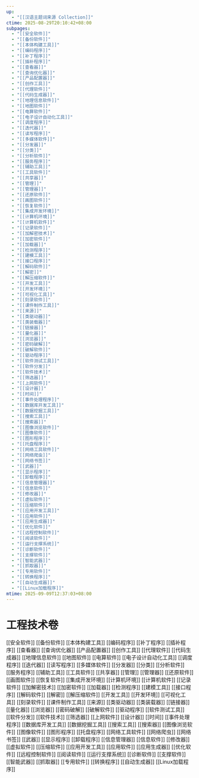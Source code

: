 ```yaml
---
up:
  - "[[汉语主题词来源 Collection]]"
ctime: 2025-08-29T20:10:42+08:00
subpages:
  - "[[安全软件]]"
  - "[[备份软件]]"
  - "[[本体构建工具]]"
  - "[[编码程序]]"
  - "[[补丁程序]]"
  - "[[插补程序]]"
  - "[[查看器]]"
  - "[[查询优化器]]"
  - "[[产品配置器]]"
  - "[[创作工具]]"
  - "[[代理软件]]"
  - "[[代码生成器]]"
  - "[[地理信息软件]]"
  - "[[地图软件]]"
  - "[[电算软件]]"
  - "[[电子设计自动化工具]]"
  - "[[调度程序]]"
  - "[[迭代器]]"
  - "[[读写程序]]"
  - "[[多媒体软件]]"
  - "[[分发器]]"
  - "[[分类]]"
  - "[[分析软件]]"
  - "[[服务程序]]"
  - "[[辅助工具]]"
  - "[[工具软件]]"
  - "[[共享器]]"
  - "[[管理]]"
  - "[[管理器]]"
  - "[[还原软件]]"
  - "[[画图软件]]"
  - "[[恢复软件]]"
  - "[[集成开发环境]]"
  - "[[计算机环境]]"
  - "[[计算机软件]]"
  - "[[记录软件]]"
  - "[[加解密技术]]"
  - "[[加密软件]]"
  - "[[加载器]]"
  - "[[检测程序]]"
  - "[[建模工具]]"
  - "[[接口程序]]"
  - "[[解码软件]]"
  - "[[解密]]"
  - "[[解压缩软件]]"
  - "[[开发工具]]"
  - "[[开发环境]]"
  - "[[可视化工具]]"
  - "[[刻录软件]]"
  - "[[课件制作工具]]"
  - "[[来源]]"
  - "[[类驱动器]]"
  - "[[类装载器]]"
  - "[[链接器]]"
  - "[[量化器]]"
  - "[[浏览器]]"
  - "[[密码破解]]"
  - "[[破解软件]]"
  - "[[驱动程序]]"
  - "[[软件测试工具]]"
  - "[[软件分发]]"
  - "[[软件技术]]"
  - "[[筛选器]]"
  - "[[上网软件]]"
  - "[[设计器]]"
  - "[[时间]]"
  - "[[事件处理程序]]"
  - "[[数据库开发工具]]"
  - "[[数据挖掘工具]]"
  - "[[搜索工具]]"
  - "[[搜索器]]"
  - "[[图像浏览软件]]"
  - "[[图像软件]]"
  - "[[图形程序]]"
  - "[[托盘程序]]"
  - "[[网络工具软件]]"
  - "[[网络爬虫]]"
  - "[[网络书签]]"
  - "[[武器]]"
  - "[[显示程序]]"
  - "[[卸载程序]]"
  - "[[信息管理器]]"
  - "[[信息软件]]"
  - "[[修改器]]"
  - "[[虚拟软件]]"
  - "[[压缩软件]]"
  - "[[应用开发工具]]"
  - "[[应用软件]]"
  - "[[应用生成器]]"
  - "[[优化软件]]"
  - "[[远程控制软件]]"
  - "[[阅读软件]]"
  - "[[运行支撑系统]]"
  - "[[诊断软件]]"
  - "[[支撑软件]]"
  - "[[智能武器]]"
  - "[[抓取器]]"
  - "[[专用软件]]"
  - "[[转换程序]]"
  - "[[自动生成器]]"
  - "[[Linux加载程序]]"
mtime: 2025-09-09T12:37:03+08:00
---
```


# 工程技术卷

[[安全软件]] [[备份软件]] [[本体构建工具]] [[编码程序]] [[补丁程序]] [[插补程序]] [[查看器]] [[查询优化器]] [[产品配置器]] [[创作工具]] [[代理软件]] [[代码生成器]] [[地理信息软件]] [[地图软件]] [[电算软件]] [[电子设计自动化工具]] [[调度程序]] [[迭代器]] [[读写程序]] [[多媒体软件]] [[分发器]] [[分类]] [[分析软件]] [[服务程序]] [[辅助工具]] [[工具软件]] [[共享器]] [[管理]] [[管理器]] [[还原软件]] [[画图软件]] [[恢复软件]] [[集成开发环境]] [[计算机环境]] [[计算机软件]] [[记录软件]] [[加解密技术]] [[加密软件]] [[加载器]] [[检测程序]] [[建模工具]] [[接口程序]] [[解码软件]] [[解密]] [[解压缩软件]] [[开发工具]] [[开发环境]] [[可视化工具]] [[刻录软件]] [[课件制作工具]] [[来源]] [[类驱动器]] [[类装载器]] [[链接器]] [[量化器]] [[浏览器]] [[密码破解]] [[破解软件]] [[驱动程序]] [[软件测试工具]] [[软件分发]] [[软件技术]] [[筛选器]] [[上网软件]] [[设计器]] [[时间]] [[事件处理程序]] [[数据库开发工具]] [[数据挖掘工具]] [[搜索工具]] [[搜索器]] [[图像浏览软件]] [[图像软件]] [[图形程序]] [[托盘程序]] [[网络工具软件]] [[网络爬虫]] [[网络书签]] [[武器]] [[显示程序]] [[卸载程序]] [[信息管理器]] [[信息软件]] [[修改器]] [[虚拟软件]] [[压缩软件]] [[应用开发工具]] [[应用软件]] [[应用生成器]] [[优化软件]] [[远程控制软件]] [[阅读软件]] [[运行支撑系统]] [[诊断软件]] [[支撑软件]] [[智能武器]] [[抓取器]] [[专用软件]] [[转换程序]] [[自动生成器]] [[Linux加载程序]]
